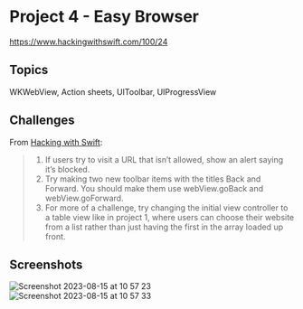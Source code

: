 # Project 4 - Easy Browser

https://www.hackingwithswift.com/100/24

## Topics

WKWebView, Action sheets, UIToolbar, UIProgressView

## Challenges

From [Hacking with Swift](https://www.hackingwithswift.com/read/4/6/wrap-up):
>1. If users try to visit a URL that isn’t allowed, show an alert saying it’s blocked.
>2. Try making two new toolbar items with the titles Back and Forward. You should make them use webView.goBack and webView.goForward.
>3. For more of a challenge, try changing the initial view controller to a table view like in project 1, where users can choose their website from a list rather than just having the first in the array loaded up front.

## Screenshots
![Screenshot 2023-08-15 at 10 57 23](https://github.com/juliobraganca/100-days-of-swift/assets/127988357/888af369-8fc5-46d0-9588-6971eb9adee5)
![Screenshot 2023-08-15 at 10 57 33](https://github.com/juliobraganca/100-days-of-swift/assets/127988357/dd7b9e1a-6dde-47ce-bf9b-b8a28f72cbfc)
